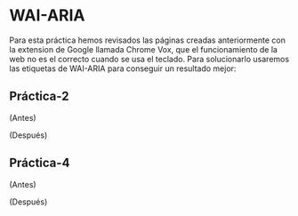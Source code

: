 # WAI-ARIA

Para esta práctica hemos revisados las páginas creadas anteriormente con la extension de Google llamada Chrome Vox, que el funcionamiento de la web no es el correcto cuando se usa el teclado. Para solucionarlo usaremos las etiquetas de WAI-ARIA para conseguir un resultado mejor:

## Práctica-2

(Antes)

(Después)

## Práctica-4

(Antes)

(Después)